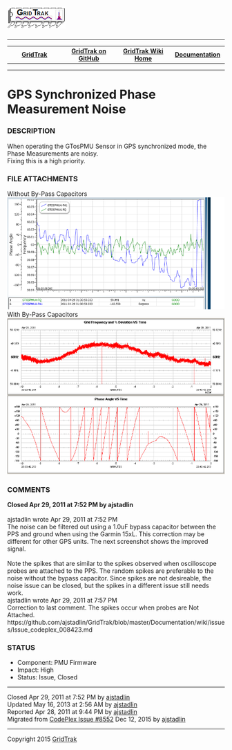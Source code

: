 <html lang="en">
<body>
<!--HtmlToGmd.Body-->
<div id="NavigationMenu">
<h1><a href="https://github.com/ajstadlin/GridTrak/blob/master/Documentation/wiki/GridTrak_Home.md">
<img src="https://github.com/ajstadlin/GridTrak/blob/master/Documentation/wiki/GridTrak_Logo.png" alt="Open Source SynchroPhasor PMU" /></a></h1>
<hr />
<table style="width: 100%; border-collapse: collapse; border: 0px solid gray;">
<tr>
<td style="width: 25%; text-align:center;"><b><a href="http://www.gridtrak.com">GridTrak</a></b></td>
<td style="width: 25%; text-align:center;"><b><a href="https://github.com/ajstadlin/GridTrak">GridTrak on GitHub</a></b></td>
<td style="width: 25%; text-align:center;"><b><a href="https://github.com/ajstadlin/GridTrak/blob/master/Documentation/wiki/GridTrak_Home.md">GridTrak Wiki Home</a></b></td>
<td style="width: 25%; text-align:center;"><b><a href="https://github.com/ajstadlin/GridTrak/blob/master/Documentation/wiki/GridTrak_Documentation_Home.md">Documentation</a></b></td>
</tr>
</table>
</div>
<hr />
<!--/HtmlToGmd.Body-->
<div class="WikiContent">
<h1>GPS Synchronized Phase Measurement Noise</h1>
<h3>DESCRIPTION</h3>
When operating the GTosPMU Sensor in GPS synchronized mode, the Phase Measurements are noisy.<br />
Fixing this is a high priority.
<h3>FILE ATTACHMENTS</h3>
Without By-Pass Capacitors<br />
<img src="https://github.com/ajstadlin/GridTrak/blob/master/Documentation/wiki/issues/GPS_Synchronized_Phase_Noise.png" alt="GPS_Synchronized_Phase_Noise.png" /><br />
With By-Pass Capacitors<br />
<img src="https://github.com/ajstadlin/GridTrak/blob/master/Documentation/wiki/issues/Phase_Noise_Test_07_GPS_1d0uF_Bypass.png" alt="Phase_Noise_Test_07_GPS_1d0uF_Bypass.png" />
<h3>COMMENTS</h3>
<b>Closed Apr 29, 2011 at 7:52 PM by ajstadlin</b><br />
&nbsp;<br />
ajstadlin wrote Apr 29, 2011 at 7:52 PM <br />
The noise can be filtered out using a 1.0uF bypass capacitor between the PPS and ground when using the Garmin 15xL. This correction may be different for other GPS units. The next screenshot shows the improved signal.<br />
&nbsp;<br />
Note the spikes that are similar to the spikes observed when oscilloscope probes are attached to the PPS. The random spikes are preferable to the noise without the bypass capacitor. Since spikes are not desireable, the noise issue can be closed, but the spikes in a different issue still needs work.
&nbsp;<br />
ajstadlin wrote Apr 29, 2011 at 7:57 PM <br />
Correction to last comment. The spikes occur when probes are Not Attached. <br />
https://github.com/ajstadlin/GridTrak/blob/master/Documentation/wiki/issues/Issue_codeplex_008423.md
<h3>STATUS</h3>
<ul>
<li>Component:  PMU Firmware</li>
<li>Impact:  High</li>
<li>Status:  Issue, Closed</li>
</ul>
</div>
<hr />
<div class="footer">
Closed  Apr 29, 2011 at 7:52 PM by <a href="https://github.com/ajstadlin/GridTrak/blob/master/Documentation/wiki/Contributors/ajstadlin.md">ajstadlin</a><br />
Updated  May 16, 2013 at 2:56 AM by <a href="https://github.com/ajstadlin/GridTrak/blob/master/Documentation/wiki/Contributors/ajstadlin.md">ajstadlin</a><br />
Reported  Apr 28, 2011 at 9:44 PM by <a href="https://github.com/ajstadlin/GridTrak/blob/master/Documentation/wiki/Contributors/ajstadlin.md">ajstadlin</a><br />
<!--HtmlToGmd.Migration-->Migrated from <a href="http://gridtrak.codeplex.com/workitem/8552">CodePlex Issue #8552</a> Dec 12, 2015 by <a href="https://github.com/ajstadlin/GridTrak/blob/master/Documentation/wiki/Contributors/ajstadlin.md">ajstadlin</a><!--/HtmlToGmd.Migration-->
</div>
<!--HtmlToGmd.Foot-->
<div id="copyright">
<hr />
Copyright 2015 <a href="http://www.gridtrak.com">GridTrak</a>
</div>
<!--/HtmlToGmd.Foot-->
</body>
</html>
